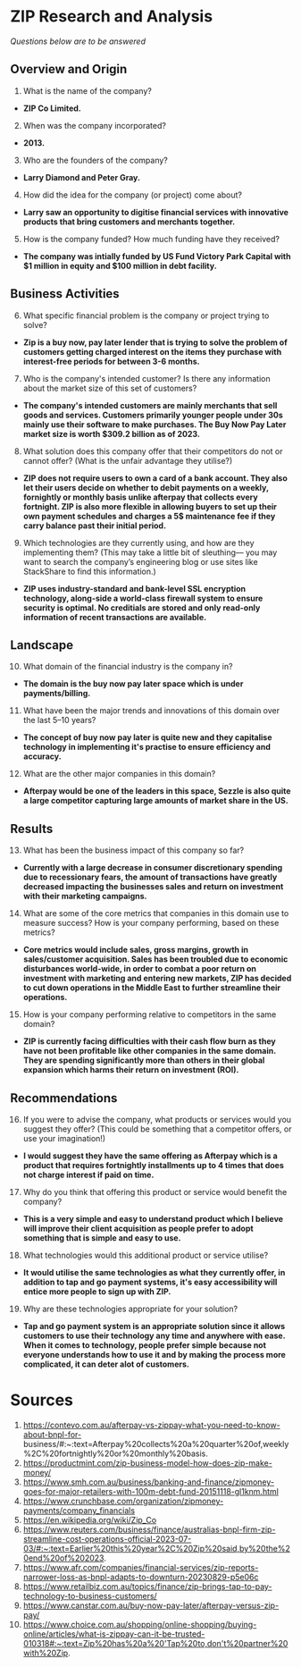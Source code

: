 # ZIP Research and Analysis # 
*Questions below are to be answered*
## Overview and Origin ##
  1. What is the name of the company? 
  - **ZIP Co Limited.**
  2. When was the company incorporated? 
  - **2013.**
    
  3. Who are the founders of the company? 
  - **Larry Diamond and Peter Gray.**
  4. How did the idea for the company (or project) come about?
  - **Larry saw an opportunity to digitise financial services with innovative products that bring customers and merchants together.**
  5. How is the company funded? How much funding have they received? 
  - **The company was intially funded by US Fund Victory Park Capital with $1 million in equity and $100 million in debt facility.** 

## Business Activities

  6. What specific financial problem is the company or project trying to solve?
  - **Zip is a buy now, pay later lender that is trying to solve the problem of customers getting charged interest on the items they purchase with interest-free periods for between 3-6 months.**
  7. Who is the company's intended customer?  Is there any information about the market size of this set of customers? 
  - **The company's intended customers are mainly merchants that sell goods and services. Customers primarily younger people under 30s mainly use their software to make purchases. The Buy Now Pay Later market size is worth $309.2 billion as of 2023.** 
  8. What solution does this company offer that their competitors do not or cannot offer? (What is the unfair advantage they utilise?)
  - **ZIP does not require users to own a card of a bank account. They also let their users decide on whether to debit payments on a weekly, fornightly or monthly basis unlike afterpay that collects every fortnight. ZIP is also more flexible in allowing buyers to set up their own payment schedules and charges a 5$ maintenance fee if they carry balance past their initial period.** 

  9. Which technologies are they currently using, and how are they implementing them? (This may take a little bit of sleuthing–– you may want to search the company’s engineering blog or use sites like StackShare to find this information.)
  - **ZIP uses industry-standard and bank-level SSL encryption technology, along-side a world-class firewall system to ensure security is optimal. No creditials are stored and only read-only information of recent transactions are available.** 

## Landscape ##

  10. What domain of the financial industry is the company in?
  - **The domain is the buy now pay later space which is under payments/billing.**

  11. What have been the major trends and innovations of this domain over the last 5–10 years?
  - **The concept of buy now pay later is quite new and they capitalise technology in implementing it's practise to ensure efficiency and accuracy.** 
  12. What are the other major companies in this domain?
  - **Afterpay would be one of the leaders in this space, Sezzle is also quite a large competitor capturing large amounts of market share in the US.** 

## Results ##

  13. What has been the business impact of this company so far?
  - **Currently with a large decrease in consumer discretionary spending due to recessionary fears, the amount of transactions have greatly decreased impacting the businesses sales and return on investment with their marketing campaigns.** 

  14. What are some of the core metrics that companies in this domain use to measure success? How is your company performing, based on these metrics?
  - **Core metrics would include sales, gross margins, growth in sales/customer acquisition. 
Sales has been troubled due to economic disturbances world-wide, in order to combat a poor return on investment with marketing and entering new markets, ZIP has decided to cut down operations in the Middle East to further streamline their operations.**

  15. How is your company performing relative to competitors in the same domain?
  - **ZIP is currently facing difficulties with their cash flow burn as they have not been profitable like other companies in the same domain. They are spending significantly more than others in their global expansion which harms their return on investment (ROI).**


## Recommendations ##

  16. If you were to advise the company, what products or services would you suggest they offer? (This could be something that a competitor offers, or use your imagination!)
  - **I would suggest they have the same offering as Afterpay which is a product that requires fortnightly installments up to 4 times that does not charge interest if paid on time.** 
  17. Why do you think that offering this product or service would benefit the company?
  - **This is a very simple and easy to understand product which I believe will improve their client acquisition as people prefer to adopt something that is simple and easy to use.** 
  18. What technologies would this additional product or service utilise?
  - **It would utilise the same technologies as what they currently offer, in addition to tap and go payment systems, it's easy accessibility will entice more people to sign up with ZIP.**
  19. Why are these technologies appropriate for your solution?
  - **Tap and go payment system is an appropriate solution since it allows customers to use their technology any time and anywhere with ease. When it comes to technology, people prefer simple because not everyone understands how to use it and by making the process more complicated, it can deter alot of customers.**




# Sources #
  1. https://contevo.com.au/afterpay-vs-zippay-what-you-need-to-know-about-bnpl-for-        business/#:~:text=Afterpay%20collects%20a%20quarter%20of,weekly%2C%20fortnightly%20or%20monthly%20basis.
  2. https://productmint.com/zip-business-model-how-does-zip-make-money/
  3. https://www.smh.com.au/business/banking-and-finance/zipmoney-goes-for-major-retailers-with-100m-debt-fund-20151118-gl1knm.html
  4. https://www.crunchbase.com/organization/zipmoney-payments/company_financials
  5. https://en.wikipedia.org/wiki/Zip_Co
  6. https://www.reuters.com/business/finance/australias-bnpl-firm-zip-streamline-cost-operations-official-2023-07-03/#:~:text=Earlier%20this%20year%2C%20Zip%20said,by%20the%20end%20of%202023.
  7. https://www.afr.com/companies/financial-services/zip-reports-narrower-loss-as-bnpl-adapts-to-downturn-20230829-p5e06c
  8. https://www.retailbiz.com.au/topics/finance/zip-brings-tap-to-pay-technology-to-business-customers/
  9. https://www.canstar.com.au/buy-now-pay-later/afterpay-versus-zip-pay/
  10. https://www.choice.com.au/shopping/online-shopping/buying-online/articles/what-is-zippay-can-it-be-trusted-010318#:~:text=Zip%20has%20a%20'Tap%20to,don't%20partner%20with%20Zip.
